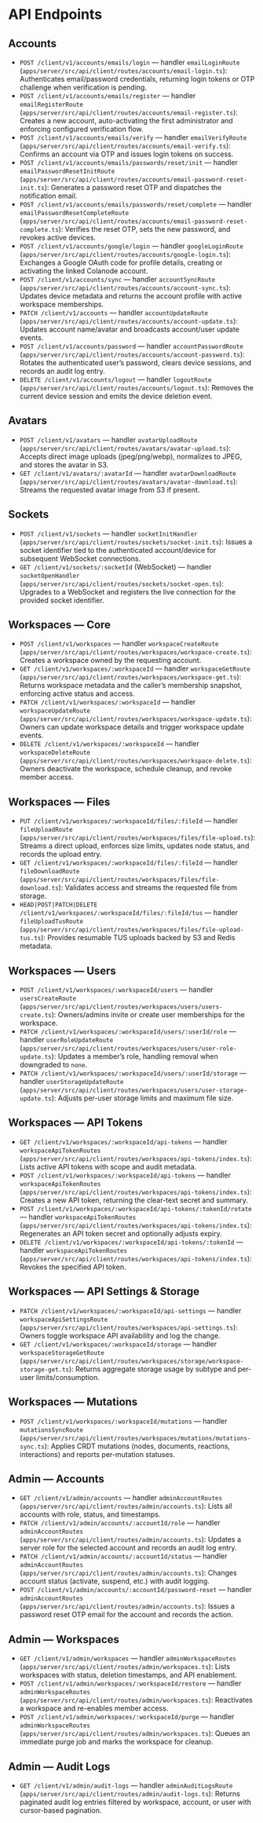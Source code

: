 # API Endpoints

## Accounts
- `POST /client/v1/accounts/emails/login` — handler `emailLoginRoute` (`apps/server/src/api/client/routes/accounts/email-login.ts`): Authenticates email/password credentials, returning login tokens or OTP challenge when verification is pending.
- `POST /client/v1/accounts/emails/register` — handler `emailRegisterRoute` (`apps/server/src/api/client/routes/accounts/email-register.ts`): Creates a new account, auto-activating the first administrator and enforcing configured verification flow.
- `POST /client/v1/accounts/emails/verify` — handler `emailVerifyRoute` (`apps/server/src/api/client/routes/accounts/email-verify.ts`): Confirms an account via OTP and issues login tokens on success.
- `POST /client/v1/accounts/emails/passwords/reset/init` — handler `emailPasswordResetInitRoute` (`apps/server/src/api/client/routes/accounts/email-password-reset-init.ts`): Generates a password reset OTP and dispatches the notification email.
- `POST /client/v1/accounts/emails/passwords/reset/complete` — handler `emailPasswordResetCompleteRoute` (`apps/server/src/api/client/routes/accounts/email-password-reset-complete.ts`): Verifies the reset OTP, sets the new password, and revokes active devices.
- `POST /client/v1/accounts/google/login` — handler `googleLoginRoute` (`apps/server/src/api/client/routes/accounts/google-login.ts`): Exchanges a Google OAuth code for profile details, creating or activating the linked Colanode account.
- `POST /client/v1/accounts/sync` — handler `accountSyncRoute` (`apps/server/src/api/client/routes/accounts/account-sync.ts`): Updates device metadata and returns the account profile with active workspace memberships.
- `PATCH /client/v1/accounts` — handler `accountUpdateRoute` (`apps/server/src/api/client/routes/accounts/account-update.ts`): Updates account name/avatar and broadcasts account/user update events.
- `POST /client/v1/accounts/password` — handler `accountPasswordRoute` (`apps/server/src/api/client/routes/accounts/account-password.ts`): Rotates the authenticated user’s password, clears device sessions, and records an audit log entry.
- `DELETE /client/v1/accounts/logout` — handler `logoutRoute` (`apps/server/src/api/client/routes/accounts/logout.ts`): Removes the current device session and emits the device deletion event.

## Avatars
- `POST /client/v1/avatars` — handler `avatarUploadRoute` (`apps/server/src/api/client/routes/avatars/avatar-upload.ts`): Accepts direct image uploads (jpeg/png/webp), normalizes to JPEG, and stores the avatar in S3.
- `GET /client/v1/avatars/:avatarId` — handler `avatarDownloadRoute` (`apps/server/src/api/client/routes/avatars/avatar-download.ts`): Streams the requested avatar image from S3 if present.

## Sockets
- `POST /client/v1/sockets` — handler `socketInitHandler` (`apps/server/src/api/client/routes/sockets/socket-init.ts`): Issues a socket identifier tied to the authenticated account/device for subsequent WebSocket connections.
- `GET /client/v1/sockets/:socketId` (WebSocket) — handler `socketOpenHandler` (`apps/server/src/api/client/routes/sockets/socket-open.ts`): Upgrades to a WebSocket and registers the live connection for the provided socket identifier.

## Workspaces — Core
- `POST /client/v1/workspaces` — handler `workspaceCreateRoute` (`apps/server/src/api/client/routes/workspaces/workspace-create.ts`): Creates a workspace owned by the requesting account.
- `GET /client/v1/workspaces/:workspaceId` — handler `workspaceGetRoute` (`apps/server/src/api/client/routes/workspaces/workspace-get.ts`): Returns workspace metadata and the caller’s membership snapshot, enforcing active status and access.
- `PATCH /client/v1/workspaces/:workspaceId` — handler `workspaceUpdateRoute` (`apps/server/src/api/client/routes/workspaces/workspace-update.ts`): Owners can update workspace details and trigger workspace update events.
- `DELETE /client/v1/workspaces/:workspaceId` — handler `workspaceDeleteRoute` (`apps/server/src/api/client/routes/workspaces/workspace-delete.ts`): Owners deactivate the workspace, schedule cleanup, and revoke member access.

## Workspaces — Files
- `PUT /client/v1/workspaces/:workspaceId/files/:fileId` — handler `fileUploadRoute` (`apps/server/src/api/client/routes/workspaces/files/file-upload.ts`): Streams a direct upload, enforces size limits, updates node status, and records the upload entry.
- `GET /client/v1/workspaces/:workspaceId/files/:fileId` — handler `fileDownloadRoute` (`apps/server/src/api/client/routes/workspaces/files/file-download.ts`): Validates access and streams the requested file from storage.
- `HEAD|POST|PATCH|DELETE /client/v1/workspaces/:workspaceId/files/:fileId/tus` — handler `fileUploadTusRoute` (`apps/server/src/api/client/routes/workspaces/files/file-upload-tus.ts`): Provides resumable TUS uploads backed by S3 and Redis metadata.

## Workspaces — Users
- `POST /client/v1/workspaces/:workspaceId/users` — handler `usersCreateRoute` (`apps/server/src/api/client/routes/workspaces/users/users-create.ts`): Owners/admins invite or create user memberships for the workspace.
- `PATCH /client/v1/workspaces/:workspaceId/users/:userId/role` — handler `userRoleUpdateRoute` (`apps/server/src/api/client/routes/workspaces/users/user-role-update.ts`): Updates a member’s role, handling removal when downgraded to `none`.
- `PATCH /client/v1/workspaces/:workspaceId/users/:userId/storage` — handler `userStorageUpdateRoute` (`apps/server/src/api/client/routes/workspaces/users/user-storage-update.ts`): Adjusts per-user storage limits and maximum file size.

## Workspaces — API Tokens
- `GET /client/v1/workspaces/:workspaceId/api-tokens` — handler `workspaceApiTokenRoutes` (`apps/server/src/api/client/routes/workspaces/api-tokens/index.ts`): Lists active API tokens with scope and audit metadata.
- `POST /client/v1/workspaces/:workspaceId/api-tokens` — handler `workspaceApiTokenRoutes` (`apps/server/src/api/client/routes/workspaces/api-tokens/index.ts`): Creates a new API token, returning the clear-text secret and summary.
- `POST /client/v1/workspaces/:workspaceId/api-tokens/:tokenId/rotate` — handler `workspaceApiTokenRoutes` (`apps/server/src/api/client/routes/workspaces/api-tokens/index.ts`): Regenerates an API token secret and optionally adjusts expiry.
- `DELETE /client/v1/workspaces/:workspaceId/api-tokens/:tokenId` — handler `workspaceApiTokenRoutes` (`apps/server/src/api/client/routes/workspaces/api-tokens/index.ts`): Revokes the specified API token.

## Workspaces — API Settings & Storage
- `PATCH /client/v1/workspaces/:workspaceId/api-settings` — handler `workspaceApiSettingsRoute` (`apps/server/src/api/client/routes/workspaces/api-settings.ts`): Owners toggle workspace API availability and log the change.
- `GET /client/v1/workspaces/:workspaceId/storage` — handler `workspaceStorageGetRoute` (`apps/server/src/api/client/routes/workspaces/storage/workspace-storage-get.ts`): Returns aggregate storage usage by subtype and per-user limits/consumption.

## Workspaces — Mutations
- `POST /client/v1/workspaces/:workspaceId/mutations` — handler `mutationsSyncRoute` (`apps/server/src/api/client/routes/workspaces/mutations/mutations-sync.ts`): Applies CRDT mutations (nodes, documents, reactions, interactions) and reports per-mutation statuses.

## Admin — Accounts
- `GET /client/v1/admin/accounts` — handler `adminAccountRoutes` (`apps/server/src/api/client/routes/admin/accounts.ts`): Lists all accounts with role, status, and timestamps.
- `PATCH /client/v1/admin/accounts/:accountId/role` — handler `adminAccountRoutes` (`apps/server/src/api/client/routes/admin/accounts.ts`): Updates a server role for the selected account and records an audit log entry.
- `PATCH /client/v1/admin/accounts/:accountId/status` — handler `adminAccountRoutes` (`apps/server/src/api/client/routes/admin/accounts.ts`): Changes account status (activate, suspend, etc.) with audit logging.
- `POST /client/v1/admin/accounts/:accountId/password-reset` — handler `adminAccountRoutes` (`apps/server/src/api/client/routes/admin/accounts.ts`): Issues a password reset OTP email for the account and records the action.

## Admin — Workspaces
- `GET /client/v1/admin/workspaces` — handler `adminWorkspaceRoutes` (`apps/server/src/api/client/routes/admin/workspaces.ts`): Lists workspaces with status, deletion timestamps, and API enablement.
- `POST /client/v1/admin/workspaces/:workspaceId/restore` — handler `adminWorkspaceRoutes` (`apps/server/src/api/client/routes/admin/workspaces.ts`): Reactivates a workspace and re-enables member access.
- `POST /client/v1/admin/workspaces/:workspaceId/purge` — handler `adminWorkspaceRoutes` (`apps/server/src/api/client/routes/admin/workspaces.ts`): Queues an immediate purge job and marks the workspace for cleanup.

## Admin — Audit Logs
- `GET /client/v1/admin/audit-logs` — handler `adminAuditLogsRoute` (`apps/server/src/api/client/routes/admin/audit-logs.ts`): Returns paginated audit log entries filtered by workspace, account, or user with cursor-based pagination.
